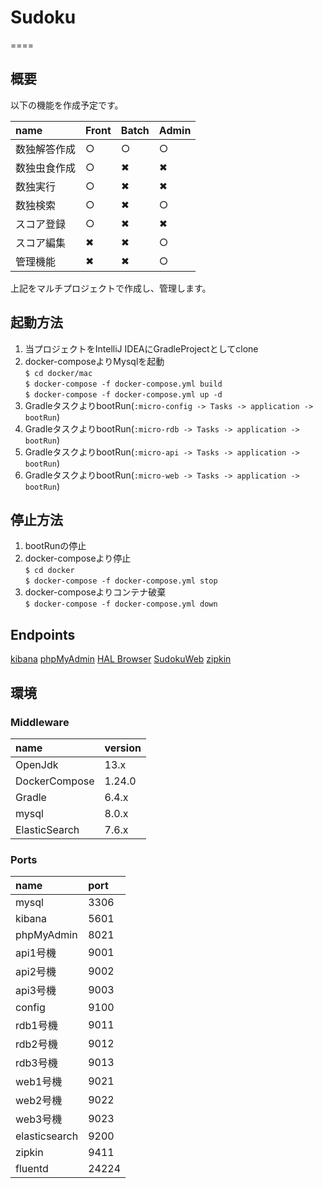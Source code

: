 # Sudoku
====

## 概要

以下の機能を作成予定です。

name   | Front | Batch | Admin
:----- | :---- | :---- | :----
数独解答作成 | ○     | ○    | ○
数独虫食作成 | ○     | ✖︎    | ✖︎
数独実行    | ○     | ✖︎    | ✖︎
数独検索    | ○     | ✖︎    | ○
スコア登録   | ○     | ✖︎    | ✖︎
スコア編集   | ✖︎     | ✖︎    | ○
管理機能    | ✖︎     | ✖︎    | ○

上記をマルチプロジェクトで作成し、管理します。

## 起動方法

1. 当プロジェクトをIntelliJ IDEAにGradleProjectとしてclone  
2. docker-composeよりMysqlを起動  
    `$ cd docker/mac`  
    `$ docker-compose -f docker-compose.yml build`  
    `$ docker-compose -f docker-compose.yml up -d`  
3. GradleタスクよりbootRun(`:micro-config -> Tasks -> application -> bootRun`)
4. GradleタスクよりbootRun(`:micro-rdb -> Tasks -> application -> bootRun`)
5. GradleタスクよりbootRun(`:micro-api -> Tasks -> application -> bootRun`)
6. GradleタスクよりbootRun(`:micro-web -> Tasks -> application -> bootRun`)

## 停止方法

1. bootRunの停止  
2. docker-composeより停止  
    `$ cd docker`  
    `$ docker-compose -f docker-compose.yml stop`
3. docker-composeよりコンテナ破棄  
    `$ docker-compose -f docker-compose.yml down`
    
## Endpoints

[kibana][]
[phpMyAdmin][]
[HAL Browser][] 
[SudokuWeb][] 
[zipkin][]
    
## 環境

### Middleware

| name              | version
| :---------------- | :-------
| OpenJdk           | 13.x
| DockerCompose     | 1.24.0
| Gradle            | 6.4.x 
| mysql             | 8.0.x 
| ElasticSearch     | 7.6.x 

### Ports

| name              | port
| :---------------- | :-------
| mysql             | 3306
| kibana            | 5601
| phpMyAdmin        | 8021
| api1号機           | 9001
| api2号機           | 9002
| api3号機           | 9003
| config            | 9100
| rdb1号機           | 9011
| rdb2号機           | 9012
| rdb3号機           | 9013
| web1号機           | 9021
| web2号機           | 9022
| web3号機           | 9023
| elasticsearch     | 9200
| zipkin            | 9411
| fluentd           | 24224

[kibana]: http://localhost:5601     "kibana"
[phpMyAdmin]: http://localhost:8021/     "phpMyAdmin"
[HAL Browser]: http://localhost:9011/SudokuRdb/browser/index.html#/     "HAL Browser"
[SudokuWeb]: http://localhost:9021/SudokuWeb/linkList     "SudokuWeb"
[zipkin]: http://localhost:9411/zipkin     "zipkin"
